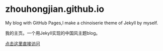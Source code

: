 # zhouhongjian.github.io

My blog with GitHub Pages,I make a chinoiserie theme of Jekyll by myself.

我的主页。一个用Jekyll实现的中国风主题blog。

[点击这里直接访问](http://zhouhongjian.github.io)
